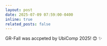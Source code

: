 ```yaml
---
layout: post
date: 2025-07-09 07:59:00-0400
inline: true
related_posts: false
---
```


GR-Fall was accpeted by UbiComp 2025! 😊 ✨
